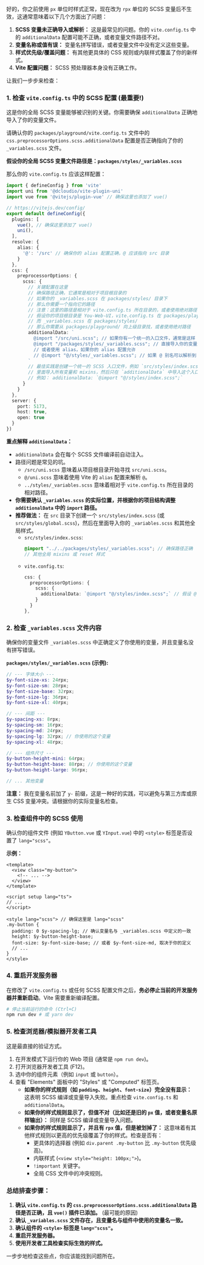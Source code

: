 好的，你之前使用 `px` 单位时样式正常，现在改为 `rpx` 单位的 SCSS 变量后不生效，这通常意味着以下几个方面出了问题：

1.  **SCSS 变量未正确导入或解析：** 这是最常见的问题。你的 `vite.config.ts` 中的 `additionalData` 配置可能不正确，或者变量文件路径不对。
2.  **变量名称或值有误：** 变量名拼写错误，或者变量文件中没有定义这些变量。
3.  **样式优先级/覆盖问题：** 有其他更具体的 CSS 规则或内联样式覆盖了你的新样式。
4.  **Vite 配置问题：** SCSS 预处理器本身没有正确工作。

让我们一步步来检查：

### 1. 检查 `vite.config.ts` 中的 SCSS 配置 (最重要!)

这是你的全局 SCSS 变量能够被识别的关键。你需要确保 `additionalData` 正确地导入了你的变量文件。

请确认你的 `packages/playground/vite.config.ts` 文件中的 `css.preprocessorOptions.scss.additionalData` 配置是否正确指向了你的 `_variables.scss` 文件。

**假设你的全局 SCSS 变量文件路径是：`packages/styles/_variables.scss`**

那么你的 `vite.config.ts` 应该这样配置：

```typescript
import { defineConfig } from 'vite'
import uni from '@dcloudio/vite-plugin-uni'
import vue from '@vitejs/plugin-vue' // 确保这里也添加了 vue()

// https://vitejs.dev/config/
export default defineConfig({
  plugins: [
    vue(), // 确保这里添加了 vue()
    uni(),
  ],
  resolve: {
    alias: {
      '@': '/src' // 确保你的 alias 配置正确，@ 应该指向 src 目录
    }
  },
  css: {
    preprocessorOptions: {
      scss: {
        // 关键配置在这里
        // 确保路径正确，它通常是相对于项目根目录的
        // 如果你的 _variables.scss 在 packages/styles/ 目录下
        // 那么你需要一个指向它的路径
        // 注意：这里的路径是相对于 vite.config.ts 所在目录的，或者使用绝对路径
        // 假设你的项目根目录是 You-Web-UI，vite.config.ts 在 packages/playground/
        // 而 _variables.scss 在 packages/styles/
        // 那么你需要从 packages/playground/ 向上级目录找，或者使用绝对路径
        additionalData: `
          @import "/src/uni.scss"; // 如果你有一个统一的入口文件，通常是这样
          @import "/packages/styles/_variables.scss"; // 直接导入你的变量文件
          // 或者使用 alias，如果你的 alias 配置允许
          // @import "@/styles/_variables.scss"; // 如果 @ 别名可以解析到 packages/styles
        `
        // 最佳实践是创建一个统一的 SCSS 入口文件，例如 `src/styles/index.scss`
        // 里面导入所有变量和 mixins，然后只在 `additionalData` 中导入这个入口文件。
        // 例如： additionalData: `@import "@/styles/index.scss";`
      }
    }
  },
  server: {
    port: 5173,
    host: true,
    open: true
  }
})
```

**重点解释 `additionalData`：**

*   `additionalData` 会在每个 SCSS 文件编译前自动注入。
*   路径问题是常见的坑。
    *   `/src/uni.scss` 意味着从项目根目录开始寻找 `src/uni.scss`。
    *   `@/uni.scss` 意味着使用 Vite 的 `alias` 配置来解析 `@`。
    *   `../styles/_variables.scss` 意味着相对于 `vite.config.ts` 所在目录的相对路径。
*   **你需要确认 `_variables.scss` 的实际位置，并根据你的项目结构调整 `additionalData` 中的 `import` 路径。**
*   **推荐做法：** 在 `src` 目录下创建一个 `src/styles/index.scss` (或 `src/styles/global.scss`)，然后在里面导入你的 `_variables.scss` 和其他全局样式。
    *   `src/styles/index.scss`:
        ```scss
        @import "../../packages/styles/_variables.scss"; // 确保路径正确
        // 其他全局 mixins 或 reset 样式
        ```
    *   `vite.config.ts`:
        ```typescript
        css: {
          preprocessorOptions: {
            scss: {
              additionalData: `@import "@/styles/index.scss";` // 假设 @ 指向 src
            }
          }
        },
        ```

### 2. 检查 `_variables.scss` 文件内容

确保你的变量文件 `_variables.scss` 中正确定义了你使用的变量，并且变量名没有拼写错误。

**`packages/styles/_variables.scss` (示例):**

```scss
// --- 字体大小 ---
$y-font-size-xs: 24rpx;
$y-font-size-sm: 28rpx;
$y-font-size-base: 32rpx;
$y-font-size-lg: 36rpx;
$y-font-size-xl: 40rpx;

// --- 间距 ---
$y-spacing-xs: 8rpx;
$y-spacing-sm: 16rpx;
$y-spacing-md: 24rpx;
$y-spacing-lg: 32rpx; // 你使用的这个变量
$y-spacing-xl: 48rpx;

// --- 组件尺寸 ---
$y-button-height-mini: 64rpx;
$y-button-height-base: 88rpx; // 你使用的这个变量
$y-button-height-large: 96rpx;

// ... 其他变量
```
**注意：** 我在变量名前加了 `y-` 前缀，这是一种好的实践，可以避免与第三方库或原生 CSS 变量冲突。请根据你的实际变量名检查。

### 3. 检查组件中的 SCSS 使用

确认你的组件文件 (例如 `YButton.vue` 或 `YInput.vue`) 中的 `<style>` 标签是否设置了 `lang="scss"`。

**示例：**

```vue
<template>
  <view class="my-button">
    <!-- ... -->
  </view>
</template>

<script setup lang="ts">
// ...
</script>

<style lang="scss"> // 确保这里是 lang="scss"
.my-button {
  padding: 0 $y-spacing-lg; // 确认变量名与 _variables.scss 中定义的一致
  height: $y-button-height-base;
  font-size: $y-font-size-base; // 或者 $y-font-size-md, 取决于你的定义
  // ...
}
</style>
```

### 4. 重启开发服务器

在修改了 `vite.config.ts` 或任何 SCSS 配置文件之后，**务必停止当前的开发服务器并重新启动**。Vite 需要重新编译配置。

```bash
# 停止当前运行的命令 (Ctrl+C)
npm run dev # 或 yarn dev
```

### 5. 检查浏览器/模拟器开发者工具

这是最直接的验证方式。

1.  在开发模式下运行你的 Web 项目 (通常是 `npm run dev`)。
2.  打开浏览器开发者工具 (F12)。
3.  选中你的组件元素（例如 `input` 或 `button`）。
4.  查看 "Elements" 面板中的 "Styles" 或 "Computed" 标签页。
    *   **如果你的样式规则（如 `padding`、`height`、`font-size`）完全没有显示：** 这表明 SCSS 编译或变量导入失败。重点检查 `vite.config.ts` 和 `additionalData`。
    *   **如果你的样式规则显示了，但值不对（比如还是旧的 `px` 值，或者变量名原样输出）：** 同样是 SCSS 编译或变量导入问题。
    *   **如果你的样式规则显示了，并且有 `rpx` 值，但是被划掉了：** 这意味着有其他样式规则以更高的优先级覆盖了你的样式。检查是否有：
        *   更具体的选择器 (例如 `div.parent .my-button` 比 `.my-button` 优先级高)。
        *   内联样式 (`<view style="height: 100px;">`)。
        *   `!important` 关键字。
        *   全局 CSS 文件中的冲突规则。

### 总结排查步骤：

1.  **确认 `vite.config.ts` 的 `css.preprocessorOptions.scss.additionalData` 路径是否正确，且 `vue()` 插件已添加。** (最可能的原因)
2.  **确认 `_variables.scss` 文件存在，且变量名与组件中使用的变量名一致。**
3.  **确认组件的 `<style>` 标签是 `lang="scss"`。**
4.  **重启开发服务器。**
5.  **使用开发者工具检查实际生效的样式。**

一步步地检查这些点，你应该能找到问题所在。